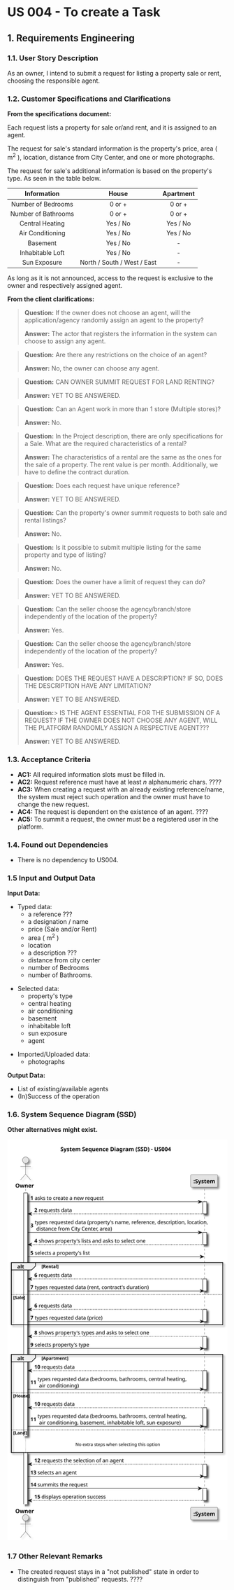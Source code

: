 # US 004 - To create a Task

## 1. Requirements Engineering

### 1.1. User Story Description

As an owner, I intend to submit a request for listing a property sale or rent,
choosing the responsible agent.

### 1.2. Customer Specifications and Clarifications

**From the specifications document:**

Each request lists a property for sale or/and rent, and it is assigned to an agent.

The request for sale's standard information is the property's price, area ( m<sup>2</sup> ), location, distance from City
Center, and one or more photographs.

The request for sale's additional information is based on the property's type. As seen in the table below.

|     Information     |            House            | Apartment |
|:-------------------:|:---------------------------:|:---------:|
| Number of Bedrooms  |           0 or +            |  0 or +   |
| Number of Bathrooms |           0 or +            |  0 or +   |
|   Central Heating   |          Yes / No           | Yes / No  |
|  Air Conditioning   |          Yes / No           | Yes / No  |
|      Basement       |          Yes / No           |     -     |
|  Inhabitable Loft   |          Yes / No           |     -     |
|    Sun Exposure     | North / South / West / East |     -     |

As long as it is not announced, access to the request is exclusive to the owner and respectively assigned agent.

**From the client clarifications:**

> **Question:** If the owner does not choose an agent, will the application/agency randomly assign an agent to the property?
>
> **Answer:**  The actor that registers the information in the system can choose to assign any agent.

> **Question:** Are there any restrictions on the choice of an agent?
>
> **Answer:**  No, the owner can choose any agent.

> **Question:** CAN OWNER SUMMIT REQUEST FOR LAND RENTING?
>
> **Answer:**  YET TO BE ANSWERED.

> **Question:** Can an Agent work in more than 1 store (Multiple stores)?
>
> **Answer:** No.

> **Question:** In the Project description, there are only specifications for a Sale. What are the required characteristics of a rental?
>
> **Answer:** The characteristics of a rental are the same as the ones for the sale of a property. The rent value is per month. Additionally, we have to define the contract duration.

> **Question:** Does each request have unique reference?
>
> **Answer:** YET TO BE ANSWERED.

> **Question:** Can the property's owner summit requests to both sale and rental listings?
>
> **Answer:** No.

> **Question:** Is it possible to submit multiple listing for the same property and type of listing?
>
> **Answer:** No.

> **Question:** Does the owner have a limit of request they can do?
>
> **Answer:** YET TO BE ANSWERED.

> **Question:** Can the seller choose the agency/branch/store independently of the location of the property?
>
> **Answer:** Yes.

> **Question:** Can the seller choose the agency/branch/store independently of the location of the property?
>
> **Answer:** Yes.

> **Question:** DOES THE REQUEST HAVE A DESCRIPTION? IF SO, DOES THE DESCRIPTION HAVE ANY LIMITATION?
>
> **Answer:** YET TO BE ANSWERED.

> **Question:**> IS THE AGENT ESSENTIAL FOR THE SUBMISSION OF A REQUEST? IF THE OWNER DOES NOT CHOOSE ANY AGENT, WILL THE PLATFORM RANDOMLY ASSIGN A RESPECTIVE AGENT???
>
> **Answer:** YET TO BE ANSWERED.

### 1.3. Acceptance Criteria

* **AC1:** All required information slots must be filled in.
* **AC2:** Request reference must have at least *n* alphanumeric chars. ????
* **AC3:** When creating a request with an already existing reference/name, the system must reject such operation and the owner
  must have to change the new request.
* **AC4:** The request is dependent on the existence of an agent. ????
* **AC5:** To summit a request, the owner must be a registered user in the platform.


### 1.4. Found out Dependencies

* There is no dependency to US004.

### 1.5 Input and Output Data

**Input Data:**
<p>

* Typed data:
    * a reference ???
    * a designation / name
    * price (Sale and/or Rent)
    * area ( m<sup>2</sup> )
    * location
    * a description ???
    * distance from city center
    * number of Bedrooms
    * number of Bathrooms.
</p>
<p>

* Selected data:
    * property's type
    * central heating
    * air conditioning
    * basement
    * inhabitable loft
    * sun exposure
    * agent
</p>
<p>

* Imported/Uploaded data:
  * photographs
</p>

**Output Data:**

* List of existing/available agents
* (In)Success of the operation

### 1.6. System Sequence Diagram (SSD)

**Other alternatives might exist.**

![System Sequence Diagram - US004](svg/us004-system-sequence-diagram.svg)

### 1.7 Other Relevant Remarks

* The created request stays in a "not published" state in order to distinguish from "published" requests. ????